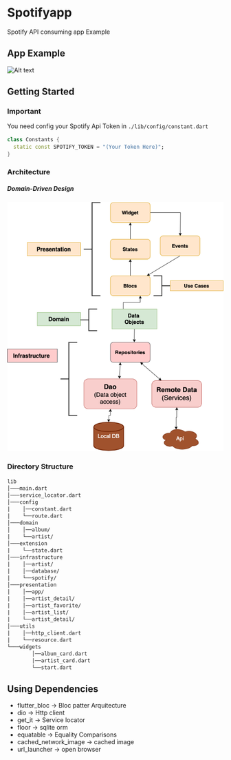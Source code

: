 # Spotifyapp

Spotify API consuming app Example

## App Example
![Alt text](https://raw.githubusercontent.com/kevincaicedo/spotifyapp/master/screenshots/app.gif "Title")


## Getting Started

### **Important**

You need config your Spotify Api Token in ```./lib/config/constant.dart```

```dart
class Constants {
  static const SPOTIFY_TOKEN = "(Your Token Here)";
}
```

### **Architecture**
##### Domain-Driven Design

![Alt text](https://raw.githubusercontent.com/kevincaicedo/spotifyapp/master/screenshots/architecture.png "Title")


### **Directory Structure**

```
lib
│───main.dart
│───service_locator.dart
│───config
|    │──constant.dart
|    └──route.dart
│───domain
│    │──album/
|    └──artist/
│───extension
|    └──state.dart
│───infrastructure
|    │──artist/
|    │──database/
|    └──spotify/
│───presentation
|    │──app/
|    │──artist_detail/
|    │──artist_favorite/
|    │──artist_list/
|    └──artist_detail/
│───utils
|    │──http_client.dart
|    └──resource.dart
└───widgets
        │──album_card.dart
        |──artist_card.dart
        └──start.dart
```




## Using Dependencies
 - flutter_bloc -> Bloc patter Arquitecture
 - dio -> Http client
 - get_it -> Service locator
 - floor -> sqlite orm
 - equatable -> Equality Comparisons
 - cached_network_image -> cached image
 - url_launcher -> open browser

